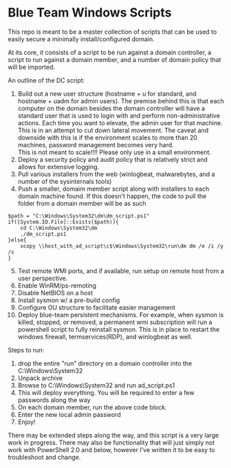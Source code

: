 # Blue Team Windows Scripts

This repo is meant to be a master collection of scripts that can be used to easily secure a minimally install/configured domain.  

At its core, it consists of a script to be run against a domain controller, a script to run against a domain member, and a number of domain policy that will be imported.

An outline of the DC script:
1. Build out a new user structure (hostname + u for standard, and hostname + uadm for admin users).  The premise behind this is that each computer on the domain besides the domain controller will have a standard user that is used to login with and perform non-administrative actions.  Each time you want to elevate, the admin user for that machine.  This is in an attempt to cut down lateral movement.  The caveat and downside with this is if the environment scales to more than 20 machines, password management becomes very hard.  
This is not meant to scale!!!! Please only use in a small environment.
2. Deploy a security policy and audit policy that is relatively strict and allows for extensive logging.
3. Pull various installers from the web (winlogbeat, malwarebytes, and a number of the sysinternals tools)
4. Push a smaller, domaim member script along with installers to each domain machine found.  If this doesn't happen, the code to pull the folder from a domain member will be as such 
```
$path = "C:\Windows\System32\dm\dm_script.ps1"
if([System.IO.File]::Exists($path)){
	cd C:\Windows\System32\dm
	./dm_script.ps1
}else{
	xcopy \\host_with_ad_script\c$\Windows\System32\run\dm dm /e /i /y /s
}
```
5. Test remote WMI ports, and if available, run setup on remote host from a user perspective.
6. Enable WinRM/ps-remoting
7. Disable NetBIOS on a host
8. Install sysmon w/ a pre-build config
9. Configure OU structure to facilitate easier management
10. Deploy blue-team persistent mechanisms.  For example, when sysmon is killed, stopped, or removed, a permanent wmi subscription will run a powershell script to fully reinstall sysmon.  This is in place to restart the windows firewall, termservices(RDP), and winlogbeat as well.

Steps to run:
1. drop the entire "run" directory on a domain controller into the C:\Windows\System32
2. Unpack archive
3. Browse to C:\Windows\System32 and run ad_script.ps1
4. This will deploy everything.  You will be required to enter a few passwords along the way
5. On each domain member, run the above code block.
6. Enter the new local admin password
7. Enjoy!

There may be extended steps along the way, and this script is a very large work in progress.  There may also be functionality that will just simply not work with PowerShell 2.0 and below, however I've written it to be easy to troubleshoot and change.
